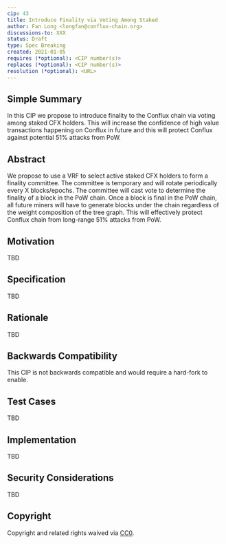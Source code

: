 ```yaml
---
cip: 43
title: Introduce Finality via Voting Among Staked
author: Fan Long <longfan@conflux-chain.org>
discussions-to: XXX
status: Draft
type: Spec Breaking
created: 2021-01-05
requires (*optional): <CIP number(s)>
replaces (*optional): <CIP number(s)>
resolution (*optional): <URL>
---
```


<!--You can leave these HTML comments in your merged CIP and delete the visible duplicate text guides, they will not appear and may be helpful to refer to if you edit it again. This is the suggested template for new CIPs. Note that a CIP number will be assigned by an editor. When opening a pull request to submit your CIP, please use an abbreviated title in the filename, `CIP-draft_title_abbrev.md`. The title should be 44 characters or less.-->

## Simple Summary

In this CIP we propose to introduce finality to the Conflux chain via voting
among staked CFX holders. This will increase the confidence of high value
transactions happening on Conflux in future and this will protect Conflux
against potential 51% attacks from PoW.

## Abstract

We propose to use a VRF to select active staked CFX holders to form a finality
committee. The committee is temporary and will rotate periodically every X
blocks/epochs. The committee will cast vote to determine the finality of a
block in the PoW chain. Once a block is final in the PoW chain, all future
miners will have to generate blocks under the chain regardless of the weight
composition of the tree graph. This will effectively protect Conflux chain from
long-range 51% attacks from PoW.

## Motivation

TBD

## Specification

TBD

## Rationale

TBD

## Backwards Compatibility

This CIP is not backwards compatible and would require a hard-fork to enable.

## Test Cases

TBD

## Implementation

TBD

## Security Considerations

TBD

## Copyright
Copyright and related rights waived via [CC0](https://creativecommons.org/publicdomain/zero/1.0/).
